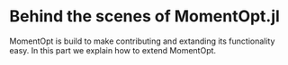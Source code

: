 # Behind the scenes of MomentOpt.jl

MomentOpt is build to make contributing and extanding its functionality easy. In this part we explain how to extend MomentOpt.
